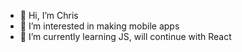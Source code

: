 - 👋 Hi, I’m Chris
- 👀 I’m interested in making mobile apps
- 🌱 I’m currently learning JS, will continue with React

<!---
LapatKrisz/LapatKrisz is a ✨ special ✨ repository because its `README.md` (this file) appears on your GitHub profile.
You can click the Preview link to take a look at your changes.
--->
